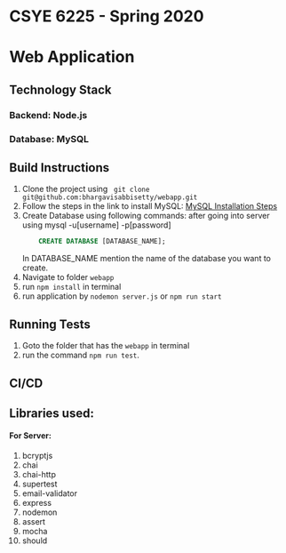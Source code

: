 # CSYE 6225 - Spring 2020

# Web Application

## Technology Stack

### Backend: Node.js
### Database: MySQL


## Build Instructions

1. Clone the project using ` git clone git@github.com:bhargavisabbisetty/webapp.git`
2. Follow the steps in the link to install MySQL: 
[MySQL Installation Steps](https://dev.mysql.com/doc/mysql-osx-excerpt/5.7/en/osx-installation-pkg.html)
3. Create Database using following commands: after going into server using mysql -u[username] -p[password]
    ```sql
        CREATE DATABASE [DATABASE_NAME];
    ```
    In DATABASE_NAME mention the name of the database you want to create.
4. Navigate to folder ` webapp `
5. run `npm install` in terminal
6. run application by ` nodemon server.js ` or ` npm run start `

## Running Tests
1. Goto the folder that has the ` webapp ` in terminal
2. run the command `npm run test`.

## CI/CD

## Libraries used:
#### For Server:
1. bcryptjs
2. chai
3. chai-http
4. supertest
5. email-validator
6. express
7. nodemon
8. assert
9. mocha
10. should